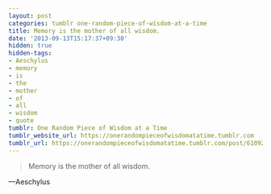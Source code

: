 ```yaml
---
layout: post
categories: tumblr one-random-piece-of-wisdom-at-a-time
title: Memory is the mother of all wisdom.
date: '2013-09-13T15:17:37+09:30'
hidden: true
hidden-tags:
- Aeschylus
- memory
- is
- the
- mother
- of
- all
- wisdom
- quote
tumblr: One Random Piece of Wisdom at a Time
tumblr_website_url: https://onerandompieceofwisdomatatime.tumblr.com
tumblr_url: https://onerandompieceofwisdomatatime.tumblr.com/post/61092444856/memory-is-the-mother-of-all-wisdom
---
```

> Memory is the mother of all wisdom.

—Aeschylus
